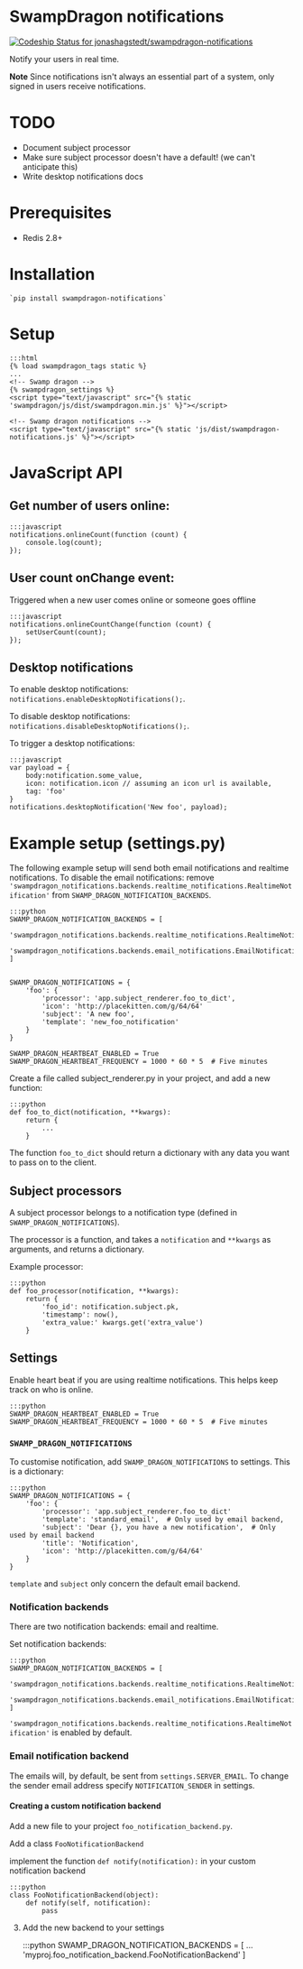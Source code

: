 # SwampDragon notifications

[ ![Codeship Status for jonashagstedt/swampdragon-notifications](https://codeship.com/projects/fc0d69b0-9763-0132-b800-6a66c6b56914/status?branch=master)](https://codeship.com/projects/63149)

Notify your users in real time.

**Note** Since notifications isn't always an essential part of a system, only signed in users receive notifications.  

# TODO

*  Document subject processor 
*  Make sure subject processor doesn't have a default! (we can't anticipate this) 
*  Write desktop notifications docs 


# Prerequisites

*  Redis 2.8+


# Installation

    `pip install swampdragon-notifications`
    

# Setup

    :::html
    {% load swampdragon_tags static %}
    ...
    <!-- Swamp dragon -->
    {% swampdragon_settings %}
    <script type="text/javascript" src="{% static 'swampdragon/js/dist/swampdragon.min.js' %}"></script>
    
    <!-- Swamp dragon notifications -->
    <script type="text/javascript" src="{% static 'js/dist/swampdragon-notifications.js' %}"></script>


# JavaScript API

## Get number of users online:

    :::javascript
    notifications.onlineCount(function (count) {
        console.log(count);
    });


## User count onChange event:

Triggered when a new user comes online or someone goes offline

    :::javascript
    notifications.onlineCountChange(function (count) {
        setUserCount(count);
    });


## Desktop notifications

To enable desktop notifications: `notifications.enableDesktopNotifications();`.

To disable desktop notifications: `notifications.disableDesktopNotifications();`.

To trigger a desktop notifications:

    :::javascript
    var payload = {
        body:notification.some_value,
        icon: notification.icon // assuming an icon url is available,
        tag: 'foo'
    }
    notifications.desktopNotification('New foo', payload);



# Example setup (settings.py)

The following example setup will send both email notifications and realtime notifications.
To disable the email notifications: remove `'swampdragon_notifications.backends.realtime_notifications.RealtimeNotification'` from `SWAMP_DRAGON_NOTIFICATION_BACKENDS`.

    :::python
    SWAMP_DRAGON_NOTIFICATION_BACKENDS = [
        'swampdragon_notifications.backends.realtime_notifications.RealtimeNotification',
        'swampdragon_notifications.backends.email_notifications.EmailNotification',
    ]
    
    
    SWAMP_DRAGON_NOTIFICATIONS = {
        'foo': {
            'processor': 'app.subject_renderer.foo_to_dict',
            'icon': 'http://placekitten.com/g/64/64'
            'subject': 'A new foo',
            'template': 'new_foo_notification'
        }
    }
    
    SWAMP_DRAGON_HEARTBEAT_ENABLED = True
    SWAMP_DRAGON_HEARTBEAT_FREQUENCY = 1000 * 60 * 5  # Five minutes


Create a file called subject_renderer.py in your project, and add a new function:

    :::python
    def foo_to_dict(notification, **kwargs):
        return {
            ...
        }

The function `foo_to_dict` should return a dictionary with any data you want to pass on to the client.


## Subject processors

A subject processor belongs to a notification type (defined in `SWAMP_DRAGON_NOTIFICATIONS`).

The processor is a function, and takes a `notification` and `**kwargs` as arguments, and returns a dictionary.

Example processor:

    :::python
    def foo_processor(notification, **kwargs):
        return {
            'foo_id': notification.subject.pk,
            'timestamp': now(),
            'extra_value:' kwargs.get('extra_value')
        }


## Settings

Enable heart beat if you are using realtime notifications.
This helps keep track on who is online.


    :::python
    SWAMP_DRAGON_HEARTBEAT_ENABLED = True
    SWAMP_DRAGON_HEARTBEAT_FREQUENCY = 1000 * 60 * 5  # Five minutes


### `SWAMP_DRAGON_NOTIFICATIONS`

To customise notification, add `SWAMP_DRAGON_NOTIFICATIONS` to settings.
This is a dictionary:


    :::python
    SWAMP_DRAGON_NOTIFICATIONS = {
        'foo': {
            'processor': 'app.subject_renderer.foo_to_dict'
            'template': 'standard_email',  # Only used by email backend,
            'subject': 'Dear {}, you have a new notification',  # Only used by email backend 
            'title': 'Notification', 
            'icon': 'http://placekitten.com/g/64/64'
        }
    }

`template` and `subject` only concern the default email backend.


### Notification backends

There are two notification backends: email and realtime.

Set notification backends:


    :::python
    SWAMP_DRAGON_NOTIFICATION_BACKENDS = [
        'swampdragon_notifications.backends.realtime_notifications.RealtimeNotification',
        'swampdragon_notifications.backends.email_notifications.EmailNotification',
    ]

`'swampdragon_notifications.backends.realtime_notifications.RealtimeNotification'` is enabled by default.



### Email notification backend

The emails will, by default, be sent from `settings.SERVER_EMAIL`.
To change the sender email address specify `NOTIFICATION_SENDER` in settings.


#### Creating a custom notification backend

Add a new file to your project `foo_notification_backend.py`.

Add a class `FooNotificationBackend`

implement the function `def notify(notification):` in your custom notification backend


    :::python
    class FooNotificationBackend(object):
        def notify(self, notification):
            pass
            
            
3.  Add the new backend to your settings


    :::python
    SWAMP_DRAGON_NOTIFICATION_BACKENDS = [
        ...
        'myproj.foo_notification_backend.FooNotificationBackend'
    ]
